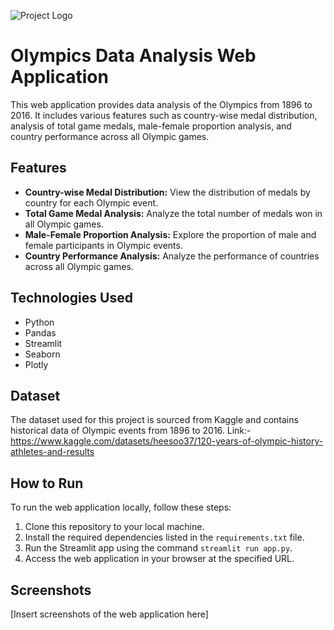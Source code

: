 
![Project Logo](Screenshot/Olympics-Emblem.png)

# Olympics Data Analysis Web Application

This web application provides data analysis of the Olympics from 1896 to 2016. It includes various features such as country-wise medal distribution, analysis of total game medals, male-female proportion analysis, and country performance across all Olympic games.

## Features

- **Country-wise Medal Distribution:** View the distribution of medals by country for each Olympic event.
- **Total Game Medal Analysis:** Analyze the total number of medals won in all Olympic games.
- **Male-Female Proportion Analysis:** Explore the proportion of male and female participants in Olympic events.
- **Country Performance Analysis:** Analyze the performance of countries across all Olympic games.

## Technologies Used

- Python
- Pandas
- Streamlit
- Seaborn
- Plotly

## Dataset

The dataset used for this project is sourced from Kaggle and contains historical data of Olympic events from 1896 to 2016.
Link:- https://www.kaggle.com/datasets/heesoo37/120-years-of-olympic-history-athletes-and-results

## How to Run

To run the web application locally, follow these steps:

1. Clone this repository to your local machine.
2. Install the required dependencies listed in the `requirements.txt` file.
3. Run the Streamlit app using the command `streamlit run app.py`.
4. Access the web application in your browser at the specified URL.

## Screenshots

[Insert screenshots of the web application here]


